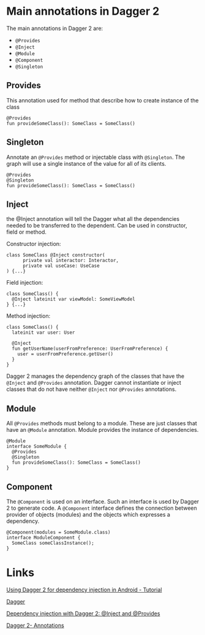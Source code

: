 # Main annotations in Dagger 2
The main annotations in Dagger 2 are: 
- `@Provides`
- `@Inject`
- `@Module`
- `@Component`
- `@Singleton`

## Provides
This annotation used for method that describe how to create instance of the class

```
@Provides
fun provideSomeClass(): SomeClass = SomeClass()
```

## Singleton
Annotate an `@Provides` method or injectable class with `@Singleton`. The graph will use a single instance of the value for all of its clients.

```
@Provides
@Singleton
fun provideSomeClass(): SomeClass = SomeClass()
```

## Inject
the @Inject annotation will tell the Dagger what all the dependencies needed to be transferred to the dependent. Can be used in constructor, field or method.

Constructor injection:
```
class SomeClass @Inject constructor(
      private val interactor: Interactor,
      private val useCase: UseCase
) {...}
```

Field injection:
```
class SomeClass() {
  @Inject lateinit var viewModel: SomeViewModel
} {...}
```

Method injection:
```
class SomeClass() {
  lateinit var user: User

  @Inject
  fun getUserName(userFromPreference: UserFromPreference) {
    user = userFromPreference.getUser()
  }
}
```

Dagger 2 manages the dependency graph of the classes that have the `@Inject` and `@Provides` annotation. Dagger cannot instantiate or inject classes that do not have neither `@Inject` nor `@Provides` annotations.

## Module
All `@Provides` methods must belong to a module. These are just classes that have an `@Module` annotation. Module provides the instance of dependencies.

```
@Module
interface SomeModule {
  @Provides
  @Singleton
  fun provideSomeClass(): SomeClass = SomeClass()
}
```

## Component
The `@Component` is used on an interface. Such an interface is used by Dagger 2 to generate code. A `@Component` interface defines the connection between provider of objects (modules) and the objects which expresses a dependency. 

```
@Component(modules = SomeModule.class)
interface ModuleComponent {
  SomeClass someClassInstance();
}
```

# Links
[Using Dagger 2 for dependency injection in Android - Tutorial](https://www.vogella.com/tutorials/Dagger/article.html)

[Dagger](https://dagger.dev/dev-guide/)

[Dependency injection with Dagger 2: @Inject and @Provides](https://medium.com/@yostane/dependency-injection-with-dagger-2-inject-and-provides-ce21f7449ec5)

[Dagger 2- Annotations](https://blog.canopas.com/dagger-2-annotation-b3a27d53dabf)
